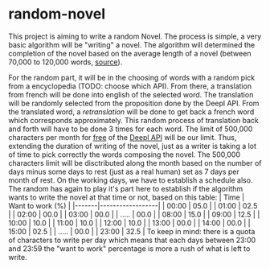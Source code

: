 # random-novel
This project is aiming to write a random Novel.
The process is simple, a very basic algorithm will be "writing" a novel.
The algorithm will determined the completion of the novel based on the average length of a novel (between 70,000 to 120,000 words, [source](https://jerichowriters.com/average-novel-wordcount/#:~:text=Average%20Word%20Count%20For%20A,sit%20between%2070%2C000%2D120%2C000%20words)).

For the random part, it will be in the choosing of words with a random pick from a encyclopedia (TODO: choose which API). From there, a translation from french will be done into english of the selected word. The translation will be randomly selected from the proposition done by the Deepl API. From the translated word, a *retranslation* will be done to get back a french word which corresponds approximately.
This random process of translation back and forth will have to be done 3 times for each word. The limit of 500,000 characters per month for [free](https://www.deepl.com/en/docs-api#:~:text=You%20can%20access%20the%20DeepL,characters%20per%20month%20for%20free.) of the [Deepl API](https://www.deepl.com/docs-api) will be our limit. Thus, extending the duration of writing of the novel, just as a writer is taking a lot of time to pick correctly the words composing the novel.
The 500,000 characters limit will be disctributed along the month based on the number of days minus some days to rest (just as a real human) set as 7 days per month of rest.
On the working days, we have to establish a schedule also. The random has again to play it's part here to establish if the algorithm wants to write the novel at that time or not, based on this table:
| Time | Want to work (%) |
|-------|------------------|
| 00:00 | 05.0 |
| 01:00 | 02.5 |
| 02:00 | 00.0 |
| 03:00 | 00.0 |
| ..... | 00.0 |
| 08:00 | 15.0 |
| 09:00 | 12.5 |
| 10:00 | 10.0 |
| 11:00 | 10.0 |
| 12:00 | 10.0 |
| 13:00 | 00.0 |
| 14:00 | 00.0 |
| 15:00 | 02.5 |
| ..... | 00.0 |
| 23:00 | 32.5 |
To keep in mind: there is a quota of characters to write per day which means that each days between 23:00 and 23:59 the "want to work" percentage is more a rush of what is left to write.
